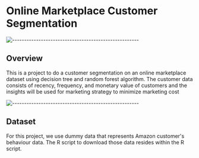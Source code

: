 # Online Marketplace Customer Segmentation

![-----------------------------------------------------](https://raw.githubusercontent.com/andreasbm/readme/master/assets/lines/rainbow.png)

<h2 id="Overview"> Overview</h2>
This is a project to do a customer segmentation on an online marketplace dataset using decision tree and random forest algorithm. The customer data consists of recency, frequency, and monetary value of customers and the insights will be used for marketing strategy to minimize marketing cost

![-----------------------------------------------------](https://raw.githubusercontent.com/andreasbm/readme/master/assets/lines/rainbow.png)
<h2 id="Dataset"> Dataset</h2>
For this project, we use dummy data that represents Amazon customer's behaviour data. The R script to download those data resides within the R script.


